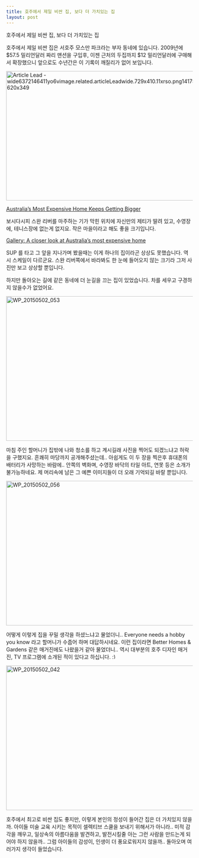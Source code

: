 ```yaml
---
title: 호주에서 제일 비싼 집, 보다 더 가치있는 집
layout: post
---
```

<div>
  <p>
    호주에서 제일 비싼 집, 보다 더 가치있는 집
  </p>
  
  <p>
    호주에서 제일 비싼 집은 서호주 모스만 파크라는 부자 동네에 있습니다. 2009년에 $57.5 밀리언달러 짜리 맨션을 구입후, 이젠 근처의 두집까지 $12 밀리언달러에 구매해서 확장했으니 앞으로도 수년간은 이 기록이 깨질리가 없어 보입니다.
  </p>
  
  <p>
    <a href="http://w12ard.github.io/wp-content/uploads/2015/06/Article-Lead-wide6372146411yo6vimage.related.articleLeadwide.729x410.11xrso.png1417560130938.jpg-620x349.jpg"><img class="aligncenter size-full wp-image-808" src="http://w12ard.github.io/wp-content/uploads/2015/06/Article-Lead-wide6372146411yo6vimage.related.articleLeadwide.729x410.11xrso.png1417560130938.jpg-620x349.jpg" alt="Article Lead - wide6372146411yo6vimage.related.articleLeadwide.729x410.11xrso.png1417560130938.jpg-620x349" width="620" height="349" /></a>
  </p>
  
  <p>
    <a href="http://news.domain.com.au/domain/real-estate-news/australias-most-expensive-home-keeps-getting-bigger-20141202-11xrso.html" target="_blank">Australia&#8217;s Most Expensive Home Keeps Getting Bigger</a>
  </p>
  
  <p>
    보시다시피 스완 리버를 마주하는 기가 막힌 위치에 자신만의 제티가 딸려 있고, 수영장에, 테니스장에 없는게 없지요. 작은 마을이라고 해도 좋을 크기입니다.
  </p>
  
  <p>
    <a href="http://news.domain.com.au/photogallery/domain/a-closer-look-at-australias-most-expensive-home-20141203-3lq7i.html?rand=1417561043663" target="_blank">Gallery: A closer look at Australia&#8217;s most expensive home</a>
  </p>
  
  <p>
    SUP 를 타고 그 앞을 지나가며 봤을때는 이게 하나의 집이라곤 상상도 못했습니다. 역시 스케일이 다르군요. 스완 리버쪽에서 바라봐도 한 눈에 들어오지 않는 크기라 그저 사진만 보고 상상할 뿐입니다.
  </p>
  
  <p>
    하지만 돌아오는 길에 같은 동네에 더 눈길을 끄는 집이 있었습니다. 차를 세우고 구경하지 않을수가 없었어요.
  </p>
  
  <p>
    <a href="http://w12ard.github.io/wp-content/uploads/2015/06/WP_20150502_053.jpg"><img class="aligncenter size-large wp-image-809" src="http://w12ard.github.io/wp-content/uploads/2015/06/WP_20150502_053-1024x575.jpg" alt="WP_20150502_053" width="695" height="390" /></a>
  </p>
  
  <p>
    마침 주인 할머니가 집밖에 나와 청소를 하고 계시길래 사진을 찍어도 되겠느냐고 허락을 구했지요. 흔쾌히 마당까지 공개해주셨는데.. 아쉽게도 이 두 장을 찍은후 휴대폰의 배터리가 사망하는 바람에.. 안쪽의 벽화며, 수영장 바닥의 타일 아트, 연못 등은 소개가 불가능하네요. 제 머리속에 남은 그 예쁜 이미지들이 더 오래 기억되길 바랄 뿐입니다.
  </p>
  
  <p>
    <a href="http://w12ard.github.io/wp-content/uploads/2015/06/WP_20150502_056.jpg"><img class="aligncenter size-large wp-image-810" src="http://w12ard.github.io/wp-content/uploads/2015/06/WP_20150502_056-1024x575.jpg" alt="WP_20150502_056" width="695" height="390" /></a>
  </p>
  
  <p>
    어떻게 이렇게 집을 꾸밀 생각을 하셨느냐고 물었더니.. Everyone needs a hobby you know 라고 할머니가 수줍어 하며 대답하시네요. 이런 집이라면 Better Homes & Gardens 같은 매거진에도 나왔을거 같아 물었더니.. 역시 대부분의 호주 디자인 매거진, TV 프로그램에 소개된 적이 있다고 하십니다. <img src="http://w12ard.github.io/wp-includes/images/smilies/simple-smile.png" alt=":)" class="wp-smiley" style="height: 1em; max-height: 1em;" />
  </p>
  
  <p>
    <a href="http://w12ard.github.io/wp-content/uploads/2015/06/WP_20150502_042.jpg"><img class="aligncenter size-large wp-image-811" src="http://w12ard.github.io/wp-content/uploads/2015/06/WP_20150502_042-1024x575.jpg" alt="WP_20150502_042" width="695" height="390" /></a>
  </p>
  
  <p>
    호주에서 최고로 비싼 집도 좋지만, 이렇게 본인의 정성이 들어간 집은 더 가치있지 않을까. 아이들 미술 교육 시키는 목적이 셀렉티브 스쿨을 보내기 위해서가 아니라.. 미적 감각을 깨우고, 일상속의 아름다움을 발견하고, 발전시킬줄 아는 그런 사람을 만드는게 되어야 하지 않을까.. 그럼 아이들의 감성이, 인생이 더 풍요로워지지 않을까.. 돌아오며 여러가지 생각이 들었습니다.
  </p>
</div>

&nbsp;
